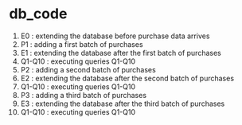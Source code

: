 # db_code


1. E0 : extending the database before purchase data arrives
1. P1 : adding a first batch of purchases 
1. E1 : extending the database after the first batch of purchases
1. Q1-Q10 : executing queries Q1-Q10
1. P2 : adding a second batch of purchases 
1. E2 : extending the database after the second batch of purchases
1. Q1-Q10 : executing queries Q1-Q10
1. P3 : adding a third batch of purchases 
1. E3 : extending the database after the third batch of purchases
1. Q1-Q10 : executing queries Q1-Q10
